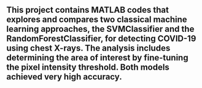 ## This project contains MATLAB codes that explores and compares two classical machine learning approaches, the SVMClassifier and the RandomForestClassifier, for detecting COVID-19 using chest X-rays. The analysis includes determining the area of interest by fine-tuning the pixel intensity threshold. Both models achieved very high accuracy.
